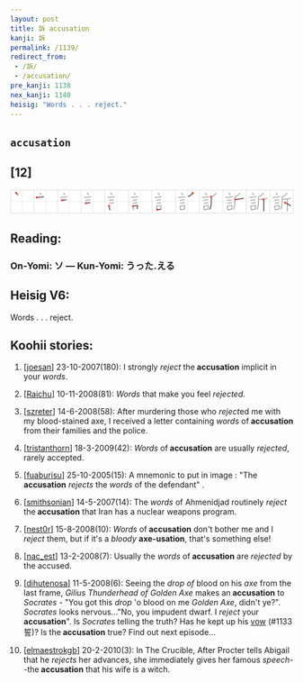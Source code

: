 ```yaml
---
layout: post
title: 訴 accusation
kanji: 訴
permalink: /1139/
redirect_from:
 - /訴/
 - /accusation/
pre_kanji: 1138
nex_kanji: 1140
heisig: "Words . . . reject."
---
```


## `accusation`

## [12]

<div class="stroke"><img src="../images/E8A8B4.png" /></div>

## Reading:

### On-Yomi: ソ &mdash; Kun-Yomi: うった.える

## Heisig V6:

Words . . . reject.

## Koohii stories:

1) [<a href="http://kanji.koohii.com/profile/joesan">joesan</a>] 23-10-2007(180): I strongly <em>reject</em> the<strong> accusation</strong> implicit in your <em>words</em>.

2) [<a href="http://kanji.koohii.com/profile/Raichu">Raichu</a>] 10-11-2008(81): <em>Words</em> that make you feel <em>rejected</em>.

3) [<a href="http://kanji.koohii.com/profile/szreter">szreter</a>] 14-6-2008(58): After murdering those who <em>reject</em>ed me with my blood-stained axe, I received a letter containing <em>words</em> of<strong> accusation</strong> from their families and the police.

4) [<a href="http://kanji.koohii.com/profile/tristanthorn">tristanthorn</a>] 18-3-2009(42): <em>Words</em> of<strong> accusation</strong> are usually <em>rejected</em>, rarely accepted.

5) [<a href="http://kanji.koohii.com/profile/fuaburisu">fuaburisu</a>] 25-10-2005(15): A mnemonic to put in image : &quot;The<strong> accusation</strong> <em>rejects</em> the <em>words</em> of the defendant&quot; .

6) [<a href="http://kanji.koohii.com/profile/smithsonian">smithsonian</a>] 14-5-2007(14): The <em>words</em> of Ahmenidjad routinely <em>reject</em> the<strong> accusation</strong> that Iran has a nuclear weapons program.

7) [<a href="http://kanji.koohii.com/profile/nest0r">nest0r</a>] 15-8-2008(10): <em>Words</em> of<strong> accusation</strong> don&#039;t bother me and I <em>reject</em> them, but if it&#039;s a <em>bloody </em><strong>axe-usation</strong>, that&#039;s something else!

8) [<a href="http://kanji.koohii.com/profile/nac_est">nac_est</a>] 13-2-2008(7): Usually the <em>words</em> of<strong> accusation</strong> are <em>rejected</em> by the accused.

9) [<a href="http://kanji.koohii.com/profile/dihutenosa">dihutenosa</a>] 11-5-2008(6): Seeing the <em>drop of</em> blood on his <em>axe</em> from the last frame, <em>Gilius Thunderhead of Golden Axe</em> makes an<strong> accusation</strong> to <em>Socrates</em> - &quot;You got this <em>drop</em> &#039;o blood on me <em>Golden Axe</em>, didn&#039;t ye?&quot;. <em>Socrates</em> looks nervous...&quot;No, you impudent dwarf. I <em>reject</em> your<strong> accusation</strong>&quot;. Is <em>Socrates</em> telling the truth? Has he kept up his <a href="../1133">vow</a> (#1133 誓)? Is the<strong> accusation</strong> true? Find out next episode...

10) [<a href="http://kanji.koohii.com/profile/elmaestrokgb">elmaestrokgb</a>] 20-2-2010(3): In The Crucible, After Procter tells Abigail that he <em>rejects</em> her advances, she immediately gives her famous <em>speech</em>--the<strong> accusation</strong> that his wife is a witch.

